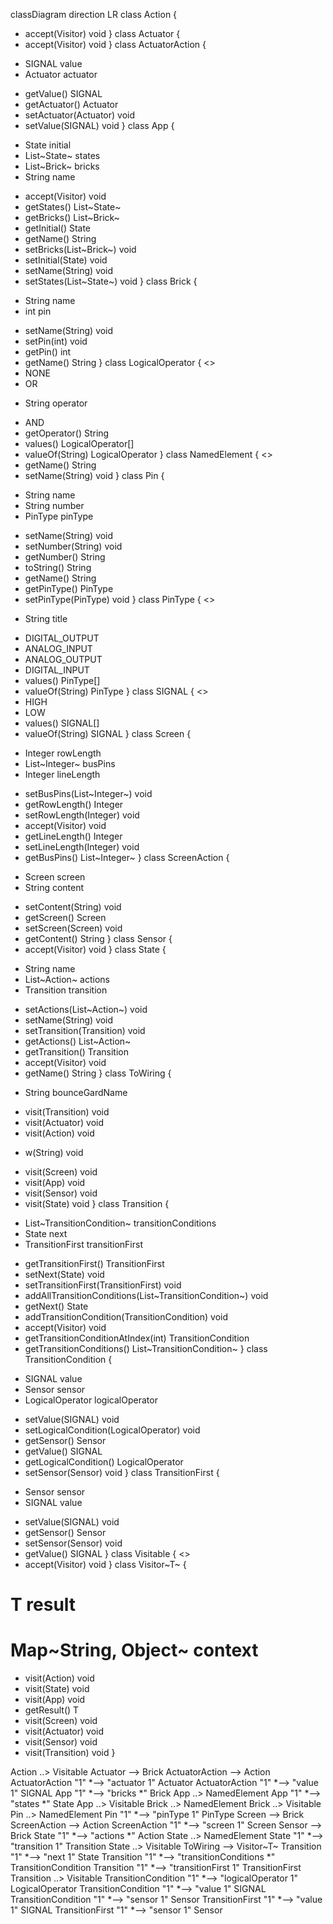classDiagram
direction LR
class Action {
  + accept(Visitor) void
}
class Actuator {
  + accept(Visitor) void
}
class ActuatorAction {
  - SIGNAL value
  - Actuator actuator
  + getValue() SIGNAL
  + getActuator() Actuator
  + setActuator(Actuator) void
  + setValue(SIGNAL) void
}
class App {
  - State initial
  - List~State~ states
  - List~Brick~ bricks
  - String name
  + accept(Visitor) void
  + getStates() List~State~
  + getBricks() List~Brick~
  + getInitial() State
  + getName() String
  + setBricks(List~Brick~) void
  + setInitial(State) void
  + setName(String) void
  + setStates(List~State~) void
}
class Brick {
  - String name
  - int pin
  + setName(String) void
  + setPin(int) void
  + getPin() int
  + getName() String
}
class LogicalOperator {
<<enumeration>>
  +  NONE
  +  OR
  - String operator
  +  AND
  + getOperator() String
  + values() LogicalOperator[]
  + valueOf(String) LogicalOperator
}
class NamedElement {
<<Interface>>
  + getName() String
  + setName(String) void
}
class Pin {
  - String name
  - String number
  - PinType pinType
  + setName(String) void
  + setNumber(String) void
  + getNumber() String
  + toString() String
  + getName() String
  + getPinType() PinType
  + setPinType(PinType) void
}
class PinType {
<<enumeration>>
  - String title
  +  DIGITAL_OUTPUT
  +  ANALOG_INPUT
  +  ANALOG_OUTPUT
  +  DIGITAL_INPUT
  + values() PinType[]
  + valueOf(String) PinType
}
class SIGNAL {
<<enumeration>>
  +  HIGH
  +  LOW
  + values() SIGNAL[]
  + valueOf(String) SIGNAL
}
class Screen {
  - Integer rowLength
  - List~Integer~ busPins
  - Integer lineLength
  + setBusPins(List~Integer~) void
  + getRowLength() Integer
  + setRowLength(Integer) void
  + accept(Visitor) void
  + getLineLength() Integer
  + setLineLength(Integer) void
  + getBusPins() List~Integer~
}
class ScreenAction {
  - Screen screen
  - String content
  + setContent(String) void
  + getScreen() Screen
  + setScreen(Screen) void
  + getContent() String
}
class Sensor {
  + accept(Visitor) void
}
class State {
  - String name
  - List~Action~ actions
  - Transition transition
  + setActions(List~Action~) void
  + setName(String) void
  + setTransition(Transition) void
  + getActions() List~Action~
  + getTransition() Transition
  + accept(Visitor) void
  + getName() String
}
class ToWiring {
  - String bounceGardName
  + visit(Transition) void
  + visit(Actuator) void
  + visit(Action) void
  - w(String) void
  + visit(Screen) void
  + visit(App) void
  + visit(Sensor) void
  + visit(State) void
}
class Transition {
  - List~TransitionCondition~ transitionConditions
  - State next
  - TransitionFirst transitionFirst
  + getTransitionFirst() TransitionFirst
  + setNext(State) void
  + setTransitionFirst(TransitionFirst) void
  + addAllTransitionConditions(List~TransitionCondition~) void
  + getNext() State
  + addTransitionCondition(TransitionCondition) void
  + accept(Visitor) void
  + getTransitionConditionAtIndex(int) TransitionCondition
  + getTransitionConditions() List~TransitionCondition~
}
class TransitionCondition {
  - SIGNAL value
  - Sensor sensor
  - LogicalOperator logicalOperator
  + setValue(SIGNAL) void
  + setLogicalCondition(LogicalOperator) void
  + getSensor() Sensor
  + getValue() SIGNAL
  + getLogicalCondition() LogicalOperator
  + setSensor(Sensor) void
}
class TransitionFirst {
  - Sensor sensor
  - SIGNAL value
  + setValue(SIGNAL) void
  + getSensor() Sensor
  + setSensor(Sensor) void
  + getValue() SIGNAL
}
class Visitable {
<<Interface>>
  + accept(Visitor) void
}
class Visitor~T~ {
  # T result
  # Map~String, Object~ context
  + visit(Action) void
  + visit(State) void
  + visit(App) void
  + getResult() T
  + visit(Screen) void
  + visit(Actuator) void
  + visit(Sensor) void
  + visit(Transition) void
}

Action  ..>  Visitable 
Actuator  -->  Brick 
ActuatorAction  -->  Action 
ActuatorAction "1" *--> "actuator 1" Actuator 
ActuatorAction "1" *--> "value 1" SIGNAL 
App "1" *--> "bricks *" Brick 
App  ..>  NamedElement 
App "1" *--> "states *" State 
App  ..>  Visitable 
Brick  ..>  NamedElement 
Brick  ..>  Visitable 
Pin  ..>  NamedElement 
Pin "1" *--> "pinType 1" PinType 
Screen  -->  Brick 
ScreenAction  -->  Action 
ScreenAction "1" *--> "screen 1" Screen 
Sensor  -->  Brick 
State "1" *--> "actions *" Action 
State  ..>  NamedElement 
State "1" *--> "transition 1" Transition 
State  ..>  Visitable 
ToWiring  -->  Visitor~T~ 
Transition "1" *--> "next 1" State 
Transition "1" *--> "transitionConditions *" TransitionCondition 
Transition "1" *--> "transitionFirst 1" TransitionFirst 
Transition  ..>  Visitable 
TransitionCondition "1" *--> "logicalOperator 1" LogicalOperator 
TransitionCondition "1" *--> "value 1" SIGNAL 
TransitionCondition "1" *--> "sensor 1" Sensor 
TransitionFirst "1" *--> "value 1" SIGNAL 
TransitionFirst "1" *--> "sensor 1" Sensor 
